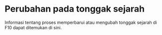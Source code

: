 # **Perubahan pada tonggak sejarah**

Informasi tentang proses memperbarui atau mengubah tonggak sejarah di F10 dapat ditemukan di sini.
